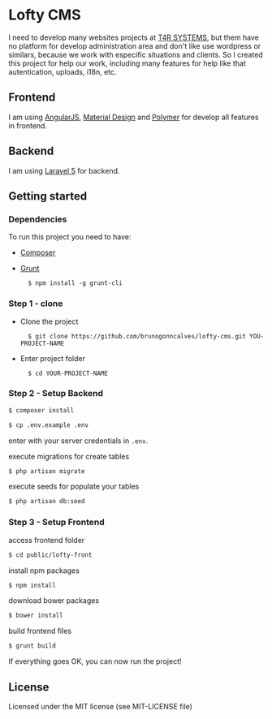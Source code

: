 # Lofty CMS

I need to develop many websites projects at [T4R SYSTEMS](http://www.t4r.com.br/), but them have no platform for develop administration area and don't like use wordpress or similars, because we work with especific situations and clients. So I created this project for help our work, including many features for help like that autentication, uploads, i18n, etc.

## Frontend

 I am using [AngularJS](https://angularjs.org/), [Material Design](https://material.angularjs.org/#/) and [Polymer](https://www.polymer-project.org/) for develop all features in frontend.

## Backend

I am using [Laravel 5](http://laravel.com/) for backend.

## Getting started

### Dependencies

To run this project you need to have:

* [Composer](https://getcomposer.org/download/)
 
* [Grunt](http://gruntjs.com/)

        $ npm install -g grunt-cli

### Step 1 - clone

* Clone the project

        $ git clone https://github.com/brunogonncalves/lofty-cms.git YOU-PROJECT-NAME

* Enter project folder

        $ cd YOUR-PROJECT-NAME


### Step 2 - Setup Backend

```bash
$ composer install
```

```bash
$ cp .env.example .env
```
enter with your server credentials in `.env`.

execute migrations for create tables
```bash
$ php artisan migrate
```

execute seeds for populate your tables
```bash
$ php artisan db:seed
```

### Step 3 - Setup Frontend

access frontend folder
```bash
$ cd public/lofty-front
```

install npm packages
```bash
$ npm install
```

download bower packages
```bash
$ bower install
```

build frontend files
```bash
$ grunt build
```

If everything goes OK, you can now run the project!

## License
Licensed under the MIT license (see MIT-LICENSE file)